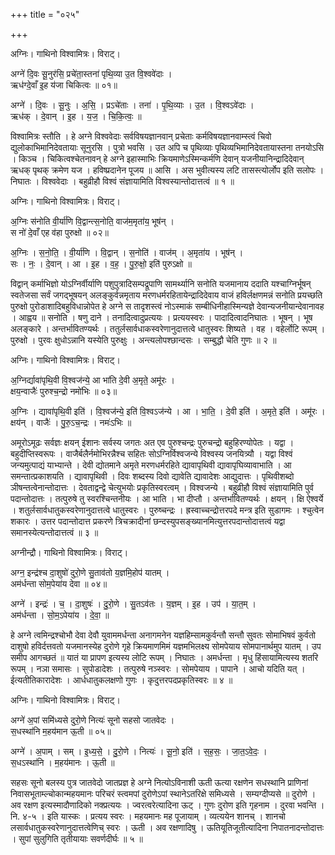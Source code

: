 +++
title = "०२५"

+++


अग्निः। गाथिनो विश्वामित्रः। विराट्।

अग्ने॑ दि॒वः सू॒नुर॑सि॒ प्रचे॑ता॒स्तना॑ पृथि॒व्या उ॒त वि॒श्ववे॑दाः ।  
ऋध॑ग्दे॒वाँ इ॒ह य॑जा चिकित्वः ॥ ०१॥

अग्ने॑ । दि॒वः । सू॒नुः । अ॒सि॒ । प्रऽचे॑ताः । तना॑ । पृ॒थि॒व्याः । उ॒त । वि॒श्वऽवे॑दाः ।  
ऋध॑क् । दे॒वान् । इ॒ह । य॒ज॒ । चि॒कि॒त्वः॒ ॥

विश्वामित्रः स्तौति । हे अग्ने विश्ववेदाः सर्वविषयज्ञानवान् प्रचेताः कर्मविषयज्ञानवाम्स्त्वं चिवो द्युलोकाभिमानिदेवतायाः सूनुरसि । पुत्रो भवसि । उत अपि च पृथिव्याः पृथिव्यभिमानिदेवतायास्तना तनयोऽसि । किञ्च । चिकित्वश्चेतनावन् हे अग्ने इहास्माभिः क्रियमाणेऽस्मिन्कर्मणि देवान् यजनीयानिन्द्रादिदेवान् ऋधक् पृथक् क्रमेण यज । हविष्प्रदानेन पूजय ॥ आसि । अस भुवीत्यस्य लटि तासस्त्योर्लोप इति सलोपः । निघातः । विश्ववेदाः । बहुव्रीहौ विश्वं संज्ञायामिति विश्वस्यान्तोदात्तत्वं ॥ १ ॥

अग्निः। गाथिनो विश्वामित्रः। विराट्।

अ॒ग्निः स॑नोति वी॒र्या॑णि वि॒द्वान्त्स॒नोति॒ वाज॑म॒मृता॑य॒ भूष॑न् ।  
स नो॑ दे॒वाँ एह व॑हा पुरुक्षो ॥ ०२॥

अ॒ग्निः । स॒नो॒ति॒ । वी॒र्या॑णि । वि॒द्वान् । स॒नोति॑ । वाज॑म् । अ॒मृता॑य । भूष॑न् ।  
सः । नः॒ । दे॒वान् । आ । इ॒ह । व॒ह॒ । पु॒रु॒क्षो॒ इति॑ पुरुऽक्षो ॥

विद्वान् कर्माभिज्ञो योऽग्निर्वीर्याणि पशुपुत्रादिसम्पद्रूपाणि सामर्थ्यानि सनोति यजमानाय ददाति यश्चाग्निर्भूषन् स्वतेजसा सर्वं जगद्भूषयन् अलङ्कुर्वन्नमृताय मरणधर्मरहितायेन्द्रादिदेवाय वाजं हविर्लक्षणमन्नं सनोति प्रयच्छति पुरुक्षो पुरोडाशादिबहुविधान्नोपेत हे अग्ने स तादृशस्त्वं नोऽस्माकं सम्बीधिनीहास्मिन्यज्ञे देवान्यजनीयान्देवानावह । आह्वय ॥ सनोति । षणु दाने । तनादित्वादुप्रत्ययः । प्रत्ययस्वरः । पादादित्वादनिघातः । भूषन् । भूष अलङ्कारे । अन्तर्भावितण्यर्थः । ततुर्लसार्वधाकस्वरेणानुदात्तत्वे धातुस्वरः शिष्यते । वह । वहेर्लोटि रूपम् । पुरुक्षो । पुरवः क्षुधोऽन्नानि यस्येति पुरुक्षुः । अन्त्यलोपश्छान्दसः । सम्बुद्धौ चेति गुणः ॥ २ ॥

अग्निः। गाथिनो विश्वामित्रः। विराट्।

अ॒ग्निर्द्यावा॑पृथि॒वी वि॒श्वज॑न्ये॒ आ भा॑ति दे॒वी अ॒मृते॒ अमू॑रः ।  
क्षय॒न्वाजैः॑ पुरुश्च॒न्द्रो नमो॑भिः ॥ ०३॥

अ॒ग्निः । द्यावा॑पृथि॒वी इति॑ । वि॒श्वज॑न्ये॒ इति॑ वि॒श्वऽज॑न्ये । आ । भा॒ति॒ । दे॒वी इति॑ । अ॒मृते॒ इति॑ । अमू॑रः ।  
क्षय॑न् । वाजैः॑ । पु॒रु॒ऽच॒न्द्रः । नमः॑ऽभिः ॥

अमूरोऽमूढः सर्वज्ञः क्षयन् ईशानः सर्वस्य जगतः अत एव पुरुश्चन्द्रः पुरुचन्द्रो बहुहिरण्योपेतः । यद्वा । बहुदीप्तिस्वरूपः । वाजैर्बलैर्नमोभिरन्नैश्च सहितः सोऽग्निर्विश्वजन्ये विश्वस्य जनयित्र्यौ । यद्वा विश्वं जन्यमुत्पाद्यं याभ्यान्ते । देवी द्योतमाने अमृते मरणधर्मरहिते द्यावापृथिवी द्यावापृघिव्यावाभाति । आ समन्तात्प्रकाशयति । द्यावापृथिवी । दिवः शब्दस्य दिवो द्यावेति द्यावादेशः आद्युदात्तः । पृथिवीशब्दो ञीषन्तत्वेनान्तोदात्तः । देवताद्वन्द्वे चेत्युभयोः प्रकृतिस्वरत्वम् । विश्वजन्ये । बहुव्रीहौ विश्वं संज्ञायामिति पुर्व पदान्तोदात्तः । तत्पुरुषे तु स्वरश्चिन्तनीयः । आ भाति । भा दीप्तौ । अन्तर्भावितण्यर्थः । क्षयन् । क्षि ऐश्वर्ये । शतुर्लसार्वधातुकस्वरेणानुदात्तत्वे धातुस्वरः । पुरुष्चन्द्रः । ह्रस्वाच्चन्द्रोत्तरपदे मन्त्र इति सुडागमः । श्चुत्वेन शकारः । उत्तर पदान्तोदात्त प्रकरणे त्रिचक्रादीनां छन्दस्युपसङ्ख्यानमित्युत्तरपदान्तोदात्तत्वं यद्वा समानस्येत्यन्तोदात्तत्वं ॥ ३ ॥

अग्नीन्द्रौ। गाथिनो विश्वामित्रः। विराट्।

अग्न॒ इन्द्र॑श्च दा॒शुषो॑ दुरो॒णे सु॒ताव॑तो य॒ज्ञमि॒होप॑ यातम् ।  
अम॑र्धन्ता सोम॒पेया॑य देवा ॥ ०४॥

अग्ने॑ । इन्द्रः॑ । च॒ । दा॒शुषः॑ । दु॒रो॒णे । सु॒तऽव॑तः । य॒ज्ञम् । इ॒ह । उप॑ । या॒त॒म् ।  
अम॑र्धन्ता । सो॒म॒ऽपेया॑य । दे॒वा॒ ॥

हे अग्ने त्वमिन्द्रश्चोभौ देवा देवौ युवाममर्धन्ता अनागमनेन यज्ञहिम्सामकुर्वन्तौ सन्तौ सुवतः सोमाभिषवं कुर्वतो दाशुषो हविर्दत्तवतो यजमानस्येह दुरोणे गृहे क्रियमाणमिमं यज्ञमभिलक्ष्य सोमपेयाय सोमपानार्थमुप यातम् । उप समीप आगच्छतं ॥ यातं या प्रापण इत्यस्य लोटि रूपम् । निघातः । अमर्धन्ता । मृधु हिंसायामित्यस्य शतरि रूपम् । नञा समासः । सुपोडादेशः । तत्पुरुषे नञ्स्वरः । सोमपेयाय । पापाने । आचो यदिति यत् । ईत्यतीतिकारादेशः । आर्धधातुकलक्षणो गुणः । कृदुत्तरपदप्रकृतिस्वरः ॥ ४ ॥

अग्निः। गाथिनो विश्वामित्रः। विराट्।

अग्ने॑ अ॒पां समि॑ध्यसे दुरो॒णे नित्यः॑ सूनो सहसो जातवेदः ।  
स॒धस्था॑नि म॒हय॑मान ऊ॒ती ॥ ०५॥

अग्ने॑ । अ॒पाम् । सम् । इ॒ध्य॒से॒ । दु॒रो॒णे । नित्यः॑ । सू॒नो॒ इति॑ । स॒ह॒सः॒ । जा॒त॒ऽवे॒दः॒ ।  
स॒धऽस्था॑नि । म॒हय॑मानः । ऊ॒ती ॥

सहसः सूनो बलस्य पुत्र जातवेदो जातप्रज्ञ हे अग्ने नित्योऽविनाशी ऊती ऊत्या रक्षणेन सधस्थानि प्राणिनां निवासभूताम्ल्चोकान्महयमानः परिचरं स्त्वमपां दुरोणेऽपां स्थानेऽतरिक्षे समिध्यसे । सम्यग्दीप्यसे ॥ दुरोणे । अव रक्षण इत्यस्मादौणादिको नक्प्रत्ययः । ज्वरत्वरेत्यादिना ऊट् । गुणः दुरोण इति गृहनाम । दुरवा भवन्ति । नि. ४-५ । इति यास्कः । प्रत्यय स्वरः । महयमानः मह पूजायाम् । व्यत्ययेन शानच् । शानचो लसार्वधातुकस्वरेणानुदात्तत्वेणिच् स्वरः । ऊती । अव रक्षणादिषु । ऊतियूतिजूतीत्यादिना निपातनादन्तोदात्तः । सुपां सुलुगिति तृतीयायाः सवर्णदीर्घः ॥ ५ ॥